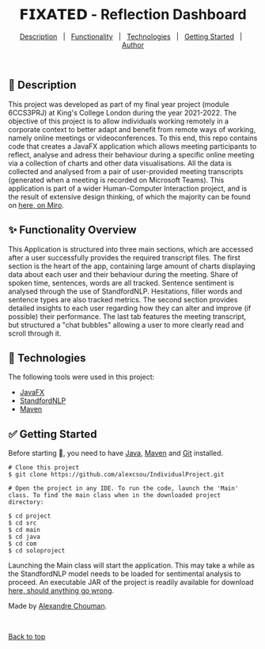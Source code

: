 <h1 align="center">𝗙𝗜𝗫𝗔𝗧𝗘𝗗 - Reflection Dashboard</h1>


<p align="center">
  <a href="#dart-description">Description</a> &#xa0; | &#xa0; 
  <a href="#sparkles-functionality-overview">Functionality</a> &#xa0; | &#xa0;
  <a href="#rocket-technologies">Technologies</a> &#xa0; | &#xa0;
  <a href="#white_check_mark-getting-started">Getting Started</a> &#xa0; | &#xa0;
  <a href="https://github.com/alexcsou" target="_blank">Author</a>
</p>

<br>

## :dart: Description ##

This project was developed as part of my final year project (module 6CCS3PRJ) at King's College London during the year 2021-2022. The objective of this project is to allow individuals working remotely in a corporate context to better adapt and benefit from remote ways of working, namely online meetings or videoconferences. To this end, this repo contains code that creates a JavaFX application which allows meeting participants to reflect, analyse and adress their behaviour during a specific online meeting via a collection of charts and other data visualisations. All the data is collected and analysed from a pair of user-provided meeting transcripts (generated when a meeting is recorded on Microsoft Teams). This application is part of a wider Human-Computer Interaction project, and is the result of extensive design thinking, of which the majority can be found on <a href="https://miro.com/app/board/o9J_lhS0auk=/?invite_link_id=761840512232" target="_blank">here, on Miro</a>.

## :sparkles: Functionality Overview ##

This Application is structured into three main sections, which are accessed after a user successfully provides the required transcript files. The first section is the heart of the app, containing large amount of charts displaying data about each user and their behaviour during the meeting. Share of spoken time, sentences, words are all tracked. Sentence sentiment is analysed through the use of StandfordNLP. Hesitations, filler words and sentence types are also tracked metrics. The second section provides detailed insights to each user regarding how they can alter and improve (if possible) their performance. The last tab features the meeting transcript, but structured a "chat bubbles" allowing a user to more clearly read and scroll through it. 

## :rocket: Technologies ##

The following tools were used in this project:

- [JavaFX](https://openjfx.io/)
- [StandfordNLP](https://nlp.stanford.edu/software/)
- [Maven](https://maven.apache.org/)

## :white_check_mark: Getting Started ##

Before starting :checkered_flag:, you need to have [Java](https://www.oracle.com/java/technologies/downloads/), [Maven](https://maven.apache.org/) and [Git](https://git-scm.com) installed.

```console
# Clone this project
$ git clone https://github.com/alexcsou/IndividualProject.git

# Open the project in any IDE. To run the code, launch the 'Main' class. To find the main class when in the downloaded project directory:

$ cd project
$ cd src
$ cd main
$ cd java
$ cd com
$ cd soloproject
```
Launching the Main class will start the application. This may take a while as the StandfordNLP model needs to be loaded for sentimental analysis to proceed. An executable JAR of the project is readily available for download <a href="https://1drv.ms/u/s!Ajxfgyd9ge-Sh7JrjB-wDjWtpHXqcQ" target="_blank">here, should anything go wrong</a>.


Made by <a href="https://github.com/alexcsou" target="_blank">Alexandre Chouman</a>.

&#xa0;

<a href="#top">Back to top</a>
